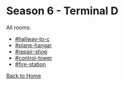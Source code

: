 # Season 6 - Terminal D

All rooms:
* [#hallway-to-c](https://sonic4999.github.io/DHSeason6Archive/TerminalD/Danganronpa_%20Despair's%20Horizon%20-%20%E2%94%8F%E2%9C%A6%E2%9D%98%E0%BC%BBTerminal%20D%20(KG)%E0%BC%BA%E2%9D%98%E2%9C%A6%E2%94%93%20-%20hallway-to-c%20[783744928081510430].html)
* [#plane-hangar](https://sonic4999.github.io/DHSeason6Archive/TerminalD/Danganronpa_%20Despair's%20Horizon%20-%20%E2%94%8F%E2%9C%A6%E2%9D%98%E0%BC%BBTerminal%20D%20(KG)%E0%BC%BA%E2%9D%98%E2%9C%A6%E2%94%93%20-%20plane-hangar%20[783743608086855680].html)
* [#repair-shop](https://sonic4999.github.io/DHSeason6Archive/TerminalD/Danganronpa_%20Despair's%20Horizon%20-%20%E2%94%8F%E2%9C%A6%E2%9D%98%E0%BC%BBTerminal%20D%20(KG)%E0%BC%BA%E2%9D%98%E2%9C%A6%E2%94%93%20-%20repair-shop%20[783743652262051870].html)
* [#control-tower](https://sonic4999.github.io/DHSeason6Archive/TerminalD/Danganronpa_%20Despair's%20Horizon%20-%20%E2%94%8F%E2%9C%A6%E2%9D%98%E0%BC%BBTerminal%20D%20(KG)%E0%BC%BA%E2%9D%98%E2%9C%A6%E2%94%93%20-%20control-tower%20[783744606462410782].html)
* [#fire-station](https://sonic4999.github.io/DHSeason6Archive/TerminalD/Danganronpa_%20Despair's%20Horizon%20-%20%E2%94%8F%E2%9C%A6%E2%9D%98%E0%BC%BBTerminal%20D%20(KG)%E0%BC%BA%E2%9D%98%E2%9C%A6%E2%94%93%20-%20fire-station%20[783745097417359396].html)

[Back to Home](https://sonic4999.github.io/DHSeason6Archive/Home)
